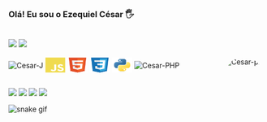 ###  Olá! Eu sou o Ezequiel César 🖐️  

<div style="display: inline_block"><br>
<img height="180em" src= "https://github-readme-stats.vercel.app/api?username=TheC-br&show_icons=true&theme=gruvbox&count_private=true"/>
<img height="180em" src= "https://github-readme-stats.vercel.app/api/top-langs/?username=TheC-br&layout=compact&langs_count=16&theme=gruvbox"/>
</div>

<div style="display: inline_block"><br>
  <img align="center" alt="Cesar-J" height="30" width="40" src="https://cdn.jsdelivr.net/gh/devicons/devicon/icons/java/java-original-wordmark.svg">
  <img align="center" alt="Cesar-Js" height="30" width="40" src="https://raw.githubusercontent.com/devicons/devicon/master/icons/javascript/javascript-plain.svg">
  <img align="center" alt="Cesar-HTML" height="30" width="40" src="https://raw.githubusercontent.com/devicons/devicon/master/icons/html5/html5-original.svg">
  <img align="center" alt="Cesar-CSS" height="30" width="40" src="https://raw.githubusercontent.com/devicons/devicon/master/icons/css3/css3-original.svg">
  <img align="center" alt="Cesar-Python" height="30" width="40" src="https://raw.githubusercontent.com/devicons/devicon/master/icons/python/python-original.svg">
  <img align="center" alt="Cesar-PHP" height="30" width="40" src="https://cdn.jsdelivr.net/gh/devicons/devicon/icons/php/php-original.svg" />
  <img align="right" alt="Cesar-pic" height="150" style="border-radius:50px;" src="https://i.imgur.com/WYOcTrd.png">
 </div>

 ##
 
<div> 
 	<a href="https://www.twitch.tv/froonos20" target="_blank"><img src="https://img.shields.io/badge/Twitch-9146FF?style=for-the-badge&logo=twitch&logoColor=white" target="_blank"></a>
 <a href="Discord" target="_blank"><img src="https://img.shields.io/badge/Discord-7289DA?style=for-the-badge&logo=discord&logoColor=white" target="_blank"></a> 
  <a href = "mailto:ezequielcesar04@gmail.com"><img src="https://img.shields.io/badge/-Gmail-%23333?style=for-the-badge&logo=gmail&logoColor=white" target="_blank"></a>
  <a href="linkedin" target="_blank"><img src="https://img.shields.io/badge/-LinkedIn-%230077B5?style=for-the-badge&logo=linkedin&logoColor=white" target="_blank"></a> 
 </div>

![snake gif](https://github.com/TheC-br/TheC-br/blob/output/github-contribution-grid-snake.svg)
